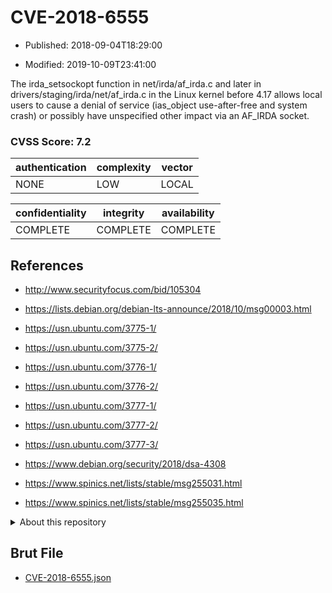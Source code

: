 # CVE-2018-6555

- Published: 2018-09-04T18:29:00

- Modified: 2019-10-09T23:41:00

The irda_setsockopt function in net/irda/af_irda.c and later in drivers/staging/irda/net/af_irda.c in the Linux kernel before 4.17 allows local users to cause a denial of service (ias_object use-after-free and system crash) or possibly have unspecified other impact via an AF_IRDA socket.

### CVSS Score: **7.2**

| authentication | complexity | vector |
| --- | --- | --- |
| NONE | LOW | LOCAL |

| confidentiality | integrity | availability |
| --- | --- | --- |
| COMPLETE | COMPLETE | COMPLETE |

## References

* http://www.securityfocus.com/bid/105304

* https://lists.debian.org/debian-lts-announce/2018/10/msg00003.html

* https://usn.ubuntu.com/3775-1/

* https://usn.ubuntu.com/3775-2/

* https://usn.ubuntu.com/3776-1/

* https://usn.ubuntu.com/3776-2/

* https://usn.ubuntu.com/3777-1/

* https://usn.ubuntu.com/3777-2/

* https://usn.ubuntu.com/3777-3/

* https://www.debian.org/security/2018/dsa-4308

* https://www.spinics.net/lists/stable/msg255031.html

* https://www.spinics.net/lists/stable/msg255035.html

<details>
<summary>About this repository</summary> 

  This repository is part of the project [Live Hack CVE](https://github.com/Live-Hack-CVE). Main website can be found [www.live-hack.org](https://www.live-hack.org) 
  
  Made by [Sn0wAlice](https://github.com/Sn0wAlice) for the people that care about security and need to have a feed of the latest CVEs. Hope you enjoy it, don't forget to star the repo and follow me on [Twitter](https://twitter.com/Sn0wAlice) and [Github](https://github.com/Sn0wAlice). And that is my [personnal website](https://www.alice-snow.me/)

  - [Home Page](https://github.com/Live-Hack-CVE)
  - [Framework](https://github.com/Live-Hack-CVE/cve-framework)
  - [CVE database](https://github.com/Live-Hack-CVE/full_database)
  - [Changelog](https://github.com/Live-Hack-CVE/Changelog)
</details>

## Brut File

* [CVE-2018-6555.json](https://raw.githubusercontent.com/Live-Hack-CVE/full_database/main/cves/2018/CVE-2018-6555.json)

